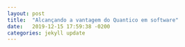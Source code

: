 ```yaml
---
layout: post
title:  "Alcançando a vantagem do Quantico em software"
date:   2019-12-15 17:59:38 -0200
categories: jekyll update
---
```

